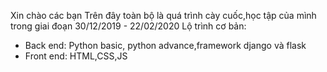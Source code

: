 Xin chào các bạn
Trên đây toàn bộ là quá trình cày cuốc,học tập của mình trong giai đoạn 30/12/2019 - 22/02/2020
Lộ trình cơ bản:
- Back end: Python basic, python advance,framework django và flask
- Front end: HTML,CSS,JS
